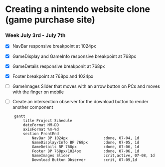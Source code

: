 # Creating a nintendo website clone (game purchase site)

### Week July 3rd - July 7th
- [x] NavBar responsive breakpoint at 1024px
- [x] GameDisplay and GameInfo responsive breakpoint at 768px
- [x] GameDetails responsive breakponit at 768px 
- [x] Footer breakpoint at 768px and 1024px
- [ ] GameImages Slider that moves with an arrow button on PCs and moves with the finger on mobile
- [ ] Create an intersection observer for the download button to render another component


```mermaid
    gantt
        title Project Schedule
        dateFormat MM-DD
        axisFormat %m-%d
        section FrontEnd
            NavBar BP 1024px                :done, 07-04, 1d
            GameDisplay/Info BP 768px       :done, 07-05, 1d
            GameDetails BP 768px            :done, 07-06, 1d
            Footer BP 768px/1024px          :done, 07-06, 1d
            GameImages Slider               :crit,active, 07-08, 1d
            Download Button Observer        :crit, 07-09,1d
```